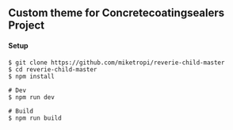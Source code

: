 ## Custom theme for Concretecoatingsealers Project

#### Setup
```console 
$ git clone https://github.com/miketropi/reverie-child-master
$ cd reverie-child-master
$ npm install 

# Dev 
$ npm run dev

# Build 
$ npm run build
```